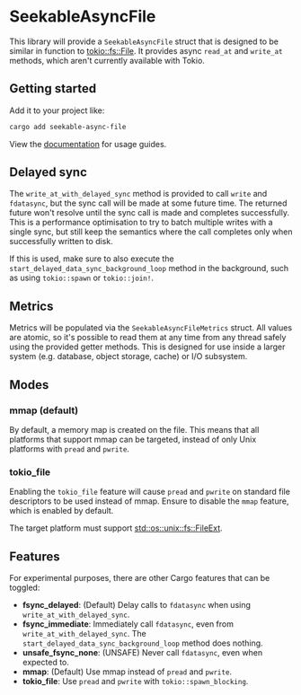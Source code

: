 # SeekableAsyncFile

This library will provide a `SeekableAsyncFile` struct that is designed to be similar in function to [tokio::fs::File](https://docs.rs/tokio/latest/tokio/fs/struct.File.html). It provides async `read_at` and `write_at` methods, which aren't currently available with Tokio.

## Getting started

Add it to your project like:

```bash
cargo add seekable-async-file
```

View the [documentation](https://docs.rs/seekable-async-file) for usage guides.

## Delayed sync

The `write_at_with_delayed_sync` method is provided to call `write` and `fdatasync`, but the sync call will be made at some future time. The returned future won't resolve until the sync call is made and completes successfully. This is a performance optimisation to try to batch multiple writes with a single sync, but still keep the semantics where the call completes only when successfully written to disk.

If this is used, make sure to also execute the `start_delayed_data_sync_background_loop` method in the background, such as using `tokio::spawn` or `tokio::join!`.

## Metrics

Metrics will be populated via the `SeekableAsyncFileMetrics` struct. All values are atomic, so it's possible to read them at any time from any thread safely using the provided getter methods. This is designed for use inside a larger system (e.g. database, object storage, cache) or I/O subsystem.

## Modes

### mmap (default)

By default, a memory map is created on the file. This means that all platforms that support mmap can be targeted, instead of only Unix platforms with `pread` and `pwrite`.

### tokio_file

Enabling the `tokio_file` feature will cause `pread` and `pwrite` on standard file descriptors to be used instead of mmap. Ensure to disable the `mmap` feature, which is enabled by default.

The target platform must support [std::os::unix::fs::FileExt](https://doc.rust-lang.org/std/os/unix/fs/trait.FileExt.html).

## Features

For experimental purposes, there are other Cargo features that can be toggled:

- **fsync_delayed**: (Default) Delay calls to `fdatasync` when using `write_at_with_delayed_sync`.
- **fsync_immediate**: Immediately call `fdatasync`, even from `write_at_with_delayed_sync`. The `start_delayed_data_sync_background_loop` method does nothing.
- **unsafe_fsync_none**: (UNSAFE) Never call `fdatasync`, even when expected to.
- **mmap**: (Default) Use mmap instead of `pread` and `pwrite`.
- **tokio_file**: Use `pread` and `pwrite` with `tokio::spawn_blocking`.
